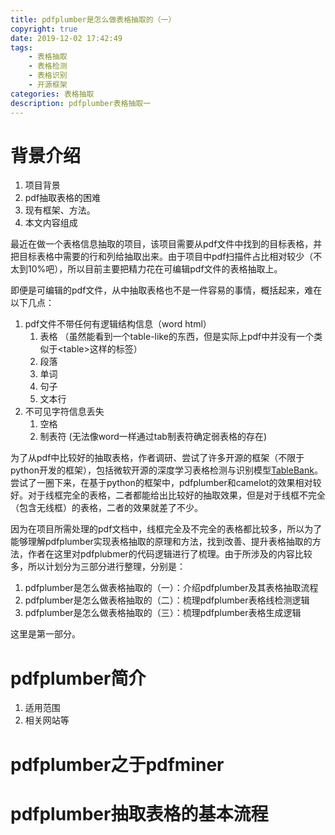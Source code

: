 ```yaml
---
title: pdfplumber是怎么做表格抽取的（一）
copyright: true
date: 2019-12-02 17:42:49
tags:
    - 表格抽取
    - 表格检测
    - 表格识别
    - 开源框架
categories: 表格抽取
description: pdfplumber表格抽取一
---
```


# 背景介绍

1. 项目背景
2. pdf抽取表格的困难
3. 现有框架、方法。
4. 本文内容组成

最近在做一个表格信息抽取的项目，该项目需要从pdf文件中找到的目标表格，并把目标表格中需要的行和列给抽取出来。由于项目中pdf扫描件占比相对较少（不太到10%吧），所以目前主要把精力花在可编辑pdf文件的表格抽取上。

即便是可编辑的pdf文件，从中抽取表格也不是一件容易的事情，概括起来，难在以下几点：

1. pdf文件不带任何有逻辑结构信息（word html）
    1. 表格 （虽然能看到一个table-like的东西，但是实际上pdf中并没有一个类似于\<table\>这样的标签）
    2. 段落
    3. 单词
    4. 句子
    5. 文本行
2. 不可见字符信息丢失
    1. 空格
    2. 制表符 (无法像word一样通过tab制表符确定弱表格的存在)

为了从pdf中比较好的抽取表格，作者调研、尝试了许多开源的框架（不限于python开发的框架），包括微软开源的深度学习表格检测与识别模型[TableBank](https://github.com/doc-analysis/TableBank)。尝试了一圈下来，在基于python的框架中，pdfplumber和camelot的效果相对较好。对于线框完全的表格，二者都能给出比较好的抽取效果，但是对于线框不完全（包含无线框）的表格，二者的效果就差了不少。

因为在项目所需处理的pdf文档中，线框完全及不完全的表格都比较多，所以为了能够理解pdfplumber实现表格抽取的原理和方法，找到改善、提升表格抽取的方法，作者在这里对pdfplubmer的代码逻辑进行了梳理。由于所涉及的内容比较多，所以计划分为三部分进行整理，分别是：

1. pdfplumber是怎么做表格抽取的（一）：介绍pdfplumber及其表格抽取流程
2. pdfplumber是怎么做表格抽取的（二）：梳理pdfplumber表格线检测逻辑
3. pdfplumber是怎么做表格抽取的（三）：梳理pdfplumber表格生成逻辑

这里是第一部分。


# pdfplumber简介

1. 适用范围
2. 相关网站等

# pdfplumber之于pdfminer

# pdfplumber抽取表格的基本流程

